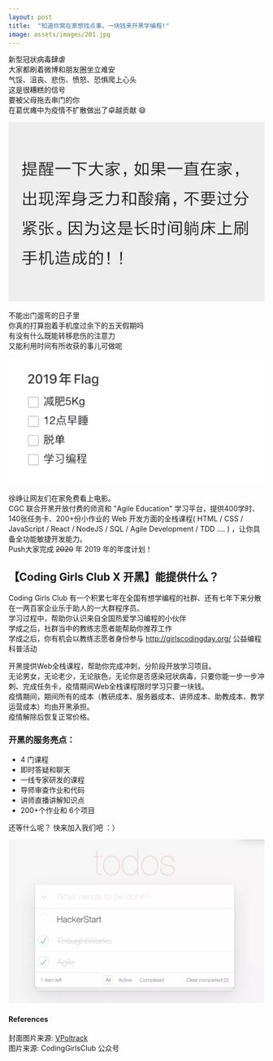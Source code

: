 ```yaml
---
layout: post
title:  "知道你窝在家想找点事，一块钱来开黑学编程!"
image: assets/images/201.jpg
---
```


新型冠状病毒肆虐  
大家都刷着微博和朋友圈坐立难安  
气馁、沮丧、悲伤、愤怒、恐惧爬上心头  
这是很糟糕的信号  
要被父母拖去串门的你  
在葛优瘫中为疫情不扩散做出了卓越贡献 😄  

![202](../assets/images/202.jpg)    

不能出门遛弯的日子里  
你真的打算抱着手机度过余下的五天假期吗    
有没有什么既能转移悲伤的注意力    
又能利用时间有所收获的事儿可做呢  

![204](../assets/images/204.gif)  

徐峥让网友们在家免费看上电影。  
CGC 联合开黑开放付费的师资和 "Agile Education" 学习平台，提供400学时、140张任务卡、200+份小作业的 Web 开发方面的全栈课程( HTML / CSS / JavaScript / React / NodeJS / SQL / Agile Development / TDD …. ) ，让你具备全功能敏捷开发能力。      
Push大家完成 ~~2020~~ 年 2019 年的年度计划！  

## 【Coding Girls Club X 开黑】能提供什么？  
Coding Girls Club 有一个积累七年在全国有想学编程的社群、还有七年下来分散在一两百家企业乐于助人的一大群程序员。  
学习过程中，帮助你认识来自全国热爱学习编程的小伙伴  
学成之后，社群当中的教练志愿者能帮助你推荐工作  
学成之后，你有机会以教练志愿者身份参与 http://girlscodingday.org/ 公益编程科普活动  

开黑提供Web全栈课程，帮助你完成冲刺，分阶段开放学习项目。  
无论男女，无论老少，无论肤色，无论你是否感染冠状病毒，只要你能一步一步冲刺、完成任务卡，疫情期间Web全栈课程限时学习只要一块钱。  
疫情期间，期间所有的成本（教研成本、服务器成本、讲师成本、助教成本、教学运营成本）均由开黑承担。  
疫情解除后恢复正常价格。  

### 开黑的服务亮点：
* 4 门课程  
* 即时答疑和聊天  
* 一线专家研发的课程
* 导师审查作业和代码
* 讲师直播讲解知识点
* 200+个作业和 6个项目

还等什么呢？ 快来加入我们吧 ：）  

![203](../assets/images/203.jpg)

#### References
封面图片来源: [VPoltrack](https://twitter.com/VPoltrack)  
图片来源: CodingGirlsClub 公众号 